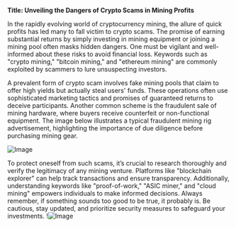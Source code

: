 **Title: Unveiling the Dangers of Crypto Scams in Mining Profits**

In the rapidly evolving world of cryptocurrency mining, the allure of quick profits has led many to fall victim to crypto scams. The promise of earning substantial returns by simply investing in mining equipment or joining a mining pool often masks hidden dangers. One must be vigilant and well-informed about these risks to avoid financial loss. Keywords such as "crypto mining," "bitcoin mining," and "ethereum mining" are commonly exploited by scammers to lure unsuspecting investors.

A prevalent form of crypto scam involves fake mining pools that claim to offer high yields but actually steal users' funds. These operations often use sophisticated marketing tactics and promises of guaranteed returns to deceive participants. Another common scheme is the fraudulent sale of mining hardware, where buyers receive counterfeit or non-functional equipment. The image below illustrates a typical fraudulent mining rig advertisement, highlighting the importance of due diligence before purchasing mining gear. 

![Image](https://github.com/user-attachments/assets/590b50a7-4459-4e76-8a31-559aed223621)

To protect oneself from such scams, it’s crucial to research thoroughly and verify the legitimacy of any mining venture. Platforms like "blockchain explorer" can help track transactions and ensure transparency. Additionally, understanding keywords like "proof-of-work," "ASIC miner," and "cloud mining" empowers individuals to make informed decisions. Always remember, if something sounds too good to be true, it probably is. Be cautious, stay updated, and prioritize security measures to safeguard your investments. !![Image](https://github.com/user-attachments/assets/590b50a7-4459-4e76-8a31-559aed223621)